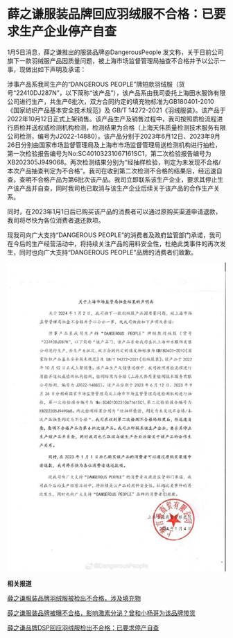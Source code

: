 # 薛之谦服装品牌回应羽绒服不合格：已要求生产企业停产自查

1月5日消息，薛之谦推出的服装品牌@DangerousPeople
发文称，关于日前公司旗下一款羽绒服产品因质量问题，被上海市场监督管理局抽查不合格并予以公示一事，现做出如下声明及承诺：

涉事产品系我司生产的“DANGEROUS
PEOPLE”牌短款羽绒服（货号“22410DJ287N”，以下简称“该产品”），该产品系由我司委托上海田水服饰有限公司进行生产，共生产6批次，双方合同约定的填充物标准为GB180401-2010《国家纺织产品基本安全技术规范》及
GB/T
14272-2021《羽绒服装》。该产品于2022年10月12日正式上架销售。该产品生产及销售过程中，我司按照质检流程进行质检并送权威检测机构检测，检测结果为合格（上海天伟质量检测技术服务有限公司检测，编号为J2022-14880）。该产品分别于2023年6月12日、2023年9月26日分别由国家市场监督管理局及上海市市场监督管理局送检测机构进行抽检，第一次检验报告编号为No:SC40103231067161SC1，第二次检验报告编号为XB202305J949068。两次检测结果分别为“经抽样检验，判定为未发现不合格/本次产品抽查判定为不合格”。我司在收到第二次检测不合格的结果后，经迅速自查，查明不合格产品为第6批次该产品。我司立即联系该生产企业，要求其停止生产该产品并自查，同时我司也已取消与该生产企业后续关于该产品的合作生产关系。

同时，在2023年1月1日后已购买该产品的消费者可以通过原购买渠道申请退款，我司将尽快为各位消费者退还款项。

现我司向广大支持“DANGEROUS
PEOPLE”的消费者及政府监管部门承诺，我司在今后的生产经营活动中，将持续关注产品的用料安全性，杜绝此类事件的再次发生，同时也向广大支持“DANGEROUS
PEOPLE”品牌的消费者们致歉。

![603da652e6d367fac753ec05bf49b1e0.jpg](https://raw.githubusercontent.com/qqhsx/qqnews_image/main/2024/01/05/薛之谦服装品牌回应羽绒服不合格：已要求生产企业停产自查/603da652e6d367fac753ec05bf49b1e0.jpg)

**相关报道**

[薛之谦服装品牌羽绒服被检出不合格，涉及填充物 ](https://news.qq.com/rain/a/20240105A004SE00)

[薛之谦服装品牌被曝不合格，影响激素分泌？曾和小杨哥为该品牌带货
](https://news.qq.com/rain/a/20240104A09AOL00)

[薛之谦品牌DSP回应羽绒服检出不合格：已要求停产自查 ](https://news.qq.com/rain/a/20240104A09H6E00)

